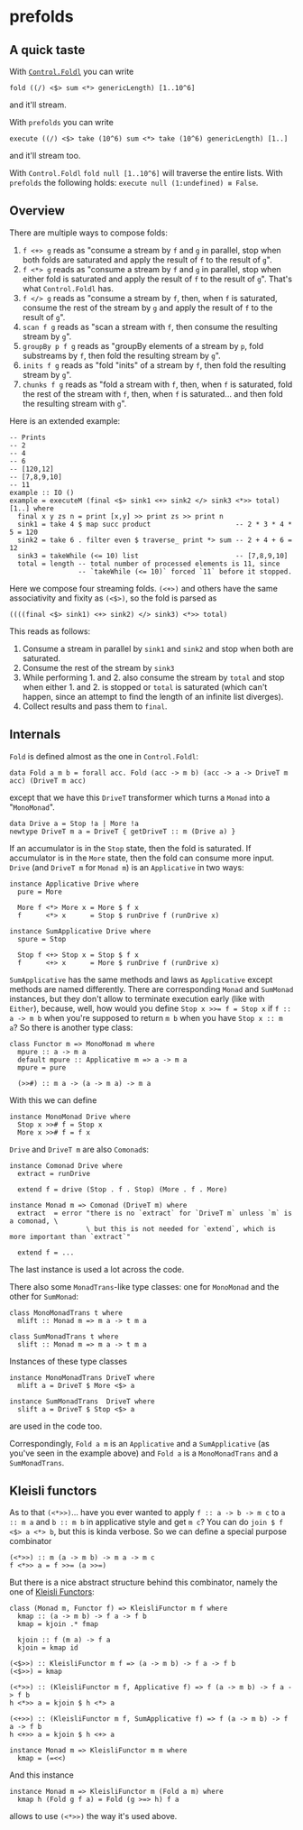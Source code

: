 # prefolds

## A quick taste

With [`Control.Foldl`](https://hackage.haskell.org/package/foldl-1.2.1/docs/Control-Foldl.html) you can write

```
fold ((/) <$> sum <*> genericLength) [1..10^6]
```

and it'll stream.

With `prefolds` you can write

```
execute ((/) <$> take (10^6) sum <*> take (10^6) genericLength) [1..]
```

and it'll stream too.

With `Control.Foldl` `fold null [1..10^6]` will traverse the entire lists. With `prefolds` the following holds: `execute null (1:undefined) ≡ False`.

## Overview

There are multiple ways to compose folds:

 1. `f <+> g` reads as "consume a stream by `f` and `g` in parallel, stop when both folds are saturated and apply the result of `f` to the result of `g`".
 2. `f <*> g` reads as "consume a stream by `f` and `g` in parallel, stop when either fold is saturated and apply the result of `f` to the result of `g`". That's what `Control.Foldl` has.
 3. `f </> g` reads as "consume a stream by `f`, then, when `f` is saturated, consume the rest of the stream by `g` and apply the result of `f` to the result of `g`".
 4. `scan f g` reads as "scan a stream with `f`, then consume the resulting stream by `g`".
 5. `groupBy p f g` reads as "groupBy elements of a stream by `p`, fold substreams by `f`, then fold the resulting stream by `g`".
 6. `inits f g` reads as "fold "inits" of a stream by `f`, then fold the resulting stream by `g`".
 7. `chunks f g` reads as "fold a stream with `f`, then, when `f` is saturated, fold the rest of the stream with `f`, then, when `f` is saturated... and then fold the resulting stream with `g`".

Here is an extended example:

```
-- Prints
-- 2
-- 4
-- 6
-- [120,12]
-- [7,8,9,10]
-- 11
example :: IO ()
example = executeM (final <$> sink1 <+> sink2 </> sink3 <*>> total) [1..] where
  final x y zs n = print [x,y] >> print zs >> print n
  sink1 = take 4 $ map succ product                     -- 2 * 3 * 4 * 5 = 120
  sink2 = take 6 . filter even $ traverse_ print *> sum -- 2 + 4 + 6 = 12
  sink3 = takeWhile (<= 10) list                        -- [7,8,9,10]
  total = length -- total number of processed elements is 11, since
                 -- `takeWhile (<= 10)` forced `11` before it stopped.
```

Here we compose four streaming folds. `(<+>)` and others have the same associativity and fixity as `(<$>)`, so the fold is parsed as

```
((((final <$> sink1) <+> sink2) </> sink3) <*>> total)
```

This reads as follows:

 1. Consume a stream in parallel by `sink1` and `sink2` and stop when both are saturated.
 2. Consume the rest of the stream by `sink3`
 3. While performing 1. and 2. also consume the stream by `total` and stop when either 1. and 2. is stopped or `total` is saturated (which can't happen, since an attempt to find the length of an infinite list diverges).
 4. Collect results and pass them to `final`.

## Internals

`Fold` is defined almost as the one in `Control.Foldl`:

```
data Fold a m b = forall acc. Fold (acc -> m b) (acc -> a -> DriveT m acc) (DriveT m acc)
```

except that we have this `DriveT` transformer which turns a `Monad` into a "`MonoMonad`".

```
data Drive a = Stop !a | More !a
newtype DriveT m a = DriveT { getDriveT :: m (Drive a) }
```

If an accumulator is in the `Stop` state, then the fold is saturated. If accumulator is in the `More` state, then the fold can consume more input. `Drive` (and `DriveT m` for `Monad m`) is an `Applicative` in two ways:

```
instance Applicative Drive where
  pure = More
  
  More f <*> More x = More $ f x
  f      <*> x      = Stop $ runDrive f (runDrive x)

instance SumApplicative Drive where
  spure = Stop
  
  Stop f <+> Stop x = Stop $ f x
  f      <+> x      = More $ runDrive f (runDrive x)
```

`SumApplicative` has the same methods and laws as `Applicative` except methods are named differently. There are corresponding `Monad` and `SumMonad` instances, but they don't allow to terminate execution early (like with `Either`), because, well, how would you define `Stop x >>= f = Stop x` if `f :: a -> m b` when you're supposed to return `m b` when you have `Stop x :: m a`? So there is another type class:

```
class Functor m => MonoMonad m where
  mpure :: a -> m a
  default mpure :: Applicative m => a -> m a
  mpure = pure

  (>>#) :: m a -> (a -> m a) -> m a
```

With this we can define

```
instance MonoMonad Drive where  
  Stop x >># f = Stop x
  More x >># f = f x
```

`Drive` and `DriveT m` are also `Comonad`s:

```
instance Comonad Drive where
  extract = runDrive
  
  extend f = drive (Stop . f . Stop) (More . f . More)

instance Monad m => Comonad (DriveT m) where
  extract  = error "there is no `extract` for `DriveT m` unless `m` is a comonad, \
                   \ but this is not needed for `extend`, which is more important than `extract`"

  extend f = ...
```

The last instance is used a lot across the code.

There also some `MonadTrans`-like type classes: one for `MonoMonad` and the other for `SumMonad`:

```
class MonoMonadTrans t where
  mlift :: Monad m => m a -> t m a

class SumMonadTrans t where
  slift :: Monad m => m a -> t m a
```

Instances of these type classes

```
instance MonoMonadTrans DriveT where
  mlift a = DriveT $ More <$> a

instance SumMonadTrans  DriveT where
  slift a = DriveT $ Stop <$> a
```

are used in the code too.

Correspondingly, `Fold a m` is an `Applicative` and a `SumApplicative` (as you've seen in the example above) and `Fold a` is a `MonoMonadTrans` and a `SumMonadTrans`.

## Kleisli functors

As to that `(<*>>)`... have you ever wanted to apply `f :: a -> b -> m c` to `a :: m a` and `b :: m b` in applicative style and get `m c`? You can do `join $ f <$> a <*> b`, but this is kinda verbose. So we can define a special purpose combinator

```
(<*>>) :: m (a -> m b) -> m a -> m c
f <*>> a = f >>= (a >>=)
```

But there is a nice abstract structure behind this combinator, namely the one of [Kleisli Functors](https://elvishjerricco.github.io/2016/10/12/kleisli-functors.html):

```
class (Monad m, Functor f) => KleisliFunctor m f where
  kmap :: (a -> m b) -> f a -> f b
  kmap = kjoin .* fmap

  kjoin :: f (m a) -> f a
  kjoin = kmap id

(<$>>) :: KleisliFunctor m f => (a -> m b) -> f a -> f b
(<$>>) = kmap

(<*>>) :: (KleisliFunctor m f, Applicative f) => f (a -> m b) -> f a -> f b
h <*>> a = kjoin $ h <*> a

(<+>>) :: (KleisliFunctor m f, SumApplicative f) => f (a -> m b) -> f a -> f b
h <+>> a = kjoin $ h <+> a

instance Monad m => KleisliFunctor m m where
  kmap = (=<<)
```

And this instance

```
instance Monad m => KleisliFunctor m (Fold a m) where
  kmap h (Fold g f a) = Fold (g >=> h) f a
```

allows to use `(<*>>)` the way it's used above.